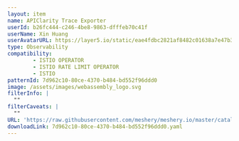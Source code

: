 ```yaml
---
layout: item
name: APIClarity Trace Exporter
userId: b26fc444-c246-4be8-9863-dfffeb70c41f
userName: Xin Huang
userAvatarURL: https://layer5.io/static/eae4fdbc2821af8482c01638a7e47b30/6c7e0/xin-huang.webp
type: Observability
compatibility: 
        - ISTIO OPERATOR
        - ISTIO RATE LIMIT OPERATOR
        - ISTIO
patternId: 7d962c10-80ce-4370-b484-bd552f96ddd0
image: /assets/images/webassembly_logo.svg
filterInfo: |
  ""
filterCaveats: |
  ""
URL: 'https://raw.githubusercontent.com/meshery/meshery.io/master/catalog/7d962c10-80ce-4370-b484-bd552f96ddd0.yaml'
downloadLink: 7d962c10-80ce-4370-b484-bd552f96ddd0.yaml
---
```

